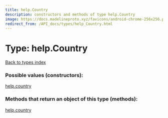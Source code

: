 ```yaml
---
title: help.Country
description: constructors and methods of type help.Country
image: https://docs.madelineproto.xyz/favicons/android-chrome-256x256.png
redirect_from: /API_docs/types/help_Country.html
---
```

# Type: help.Country
[Back to types index](index.md)



### Possible values (constructors):

[help.country](../constructors/help.country.md)  



### Methods that return an object of this type (methods):



[help.country](../constructors/help.country.md)  

